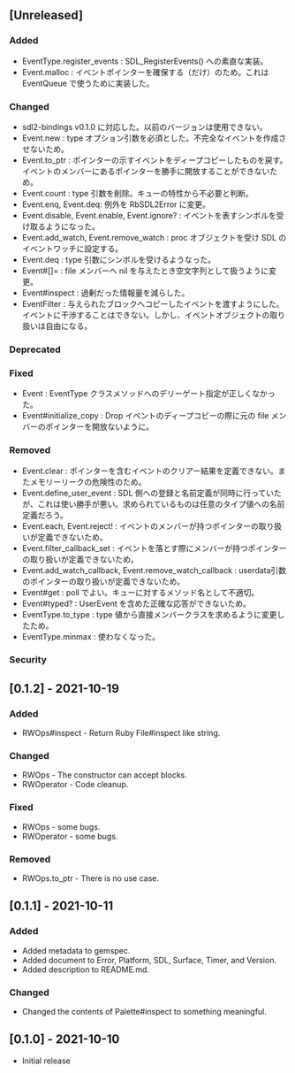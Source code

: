 ## [Unreleased]

### Added
- EventType.register_events : SDL_RegisterEvents() への素直な実装。
- Event.malloc : イベントポインターを確保する（だけ）のため。これは EventQueue で使うために実装した。

### Changed
- sdl2-bindings v0.1.0 に対応した。以前のバージョンは使用できない。
- Event.new : type オプション引数を必須とした。不完全なイベントを作成させないため。
- Event.to_ptr : ポインターの示すイベントをディープコピーしたものを戻す。イベントのメンバーにあるポインターを勝手に開放することができないため。
- Event.count : type 引数を削除。キューの特性から不必要と判断。
- Event.enq, Event.deq: 例外を RbSDL2Error に変更。
- Event.disable, Event.enable, Event.ignore? : イベントを表すシンボルを受け取るようになった。
- Event.add_watch, Event.remove_watch : proc オブジェクトを受け SDL のイベントワッチに設定する。
- Event.deq : type 引数にシンボルを受けるようなった。
- Event#[]= : file メンバーへ nil を与えたとき空文字列として扱うように変更。
- Event#inspect : 過剰だった情報量を減らした。
- EventFilter : 与えられたブロックへコピーしたイベントを渡すようにした。イベントに干渉することはできない。しかし、イベントオブジェクトの取り扱いは自由になる。

### Deprecated

### Fixed
- Event : EventType クラスメソッドへのデリーゲート指定が正しくなかった。
- Event#initialize_copy : Drop イベントのディープコピーの際に元の file メンバーのポインターを開放ないように。

### Removed
- Event.clear : ポインターを含むイベントのクリアー結果を定義できない。またメモリーリークの危険性のため。
- Event.define_user_event : SDL 側への登録と名前定義が同時に行っていたが、これは使い勝手が悪い。求められているものは任意のタイプ値への名前定義だろう。
- Event.each, Event.reject! : イベントのメンバーが持つポインターの取り扱いが定義できないため。
- Event.filter_callback_set : イベントを落とす際にメンバーが持つポインターの取り扱いが定義できないため。
- Event.add_watch_callback, Event.remove_watch_callback : userdata引数のポインターの取り扱いが定義できないため。
- Event#get : poll でよい。キューに対するメソッド名として不適切。
- Event#typed? : UserEvent を含めた正確な応答ができないため。
- EventType.to_type : type 値から直接メンバークラスを求めるように変更したため。
- EventType.minmax : 使わなくなった。

### Security

## [0.1.2] - 2021-10-19

### Added
- RWOps#inspect - Return Ruby File#inspect like string.

### Changed
- RWOps - The constructor can accept blocks.
- RWOperator - Code cleanup.

### Fixed
- RWOps - some bugs.
- RWOperator - some bugs.

### Removed
- RWOps.to_ptr - There is no use case.

## [0.1.1] - 2021-10-11

### Added
- Added metadata to gemspec.
- Added document to Error, Platform, SDL, Surface, Timer, and Version.
- Added description to README.md.

### Changed
- Changed the contents of Palette#inspect to something meaningful.

## [0.1.0] - 2021-10-10

- Initial release
